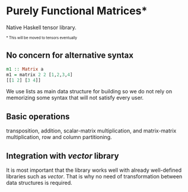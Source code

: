 # Purely Functional Matrices*
Native Haskell tensor library.

<sup><sub>* This will be moved to tensors eventually</sup></sub>

## No concern for alternative syntax
```hs
m1 :: Matrix a
m1 = matrix 2 2 [1,2,3,4]
[[1 2] [3 4]]
```
We use lists as main data structure for building so we do not rely on memorizing
some syntax that will not satisfy every user. 

## Basic operations
transposition, addition, scalar-matrix multiplication, and matrix-matrix
multiplication, row and column partitioning.

## Integration with *vector* library
It is most important that the library works well with already well-defined
libraries such as *vector*. That is why no need of transformation between data
structures is required.
